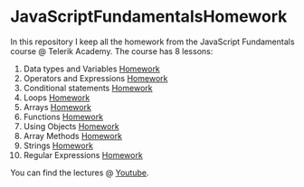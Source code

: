 # JavaScriptFundamentalsHomework

In this repository I keep all the homework from the JavaScript Fundamentals course @ Telerik Academy. The course has 8 lessons:

1. Data types and Variables [Homework](https://github.com/TelerikAcademy/JavaScript-Fundamentals/blob/master/03.%20Data%20types%20and%20Variables/README.md)
2. Operators and Expressions [Homework](https://github.com/TelerikAcademy/JavaScript-Fundamentals/blob/master/04.%20Operators%20and%20Expressions/README.md)
3. Conditional statements [Homework](https://github.com/TelerikAcademy/JavaScript-Fundamentals/blob/master/05.%20Conditional%20Statements/README.md)
4. Loops [Homework](https://github.com/TelerikAcademy/JavaScript-Fundamentals/blob/master/06.%20Loops/README.md)
5. Arrays [Homework](https://github.com/TelerikAcademy/JavaScript-Fundamentals/blob/master/07.%20Arrays/README.md)
6. Functions [Homework](https://github.com/TelerikAcademy/JavaScript-Fundamentals/blob/master/08.%20Functions/README.md)
7. Using Objects [Homework](https://github.com/TelerikAcademy/JavaScript-Fundamentals/blob/master/09.%20Using%20Objects/README.md)
8. Array Methods [Homework](https://github.com/TelerikAcademy/JavaScript-Fundamentals/blob/master/10.%20Array%20Methods/README.md)
9. Strings [Homework](https://github.com/TelerikAcademy/JavaScript-Fundamentals/blob/master/10.%20Strings/README.md)
10. Regular Expressions [Homework](https://github.com/TelerikAcademy/JavaScript-Fundamentals/blob/master/12.%20Regular%20Expressions/README.md)

You can find the lectures @ [Youtube](https://www.youtube.com/channel/UCLC-vbm7OWvpbqzXaoAMGGw).
